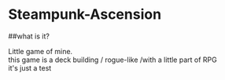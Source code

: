 # Steampunk-Ascension

##what is it?

Little game of mine.
</br>this game is a deck building / rogue-like /with a little part of RPG
</br>it's just a test
